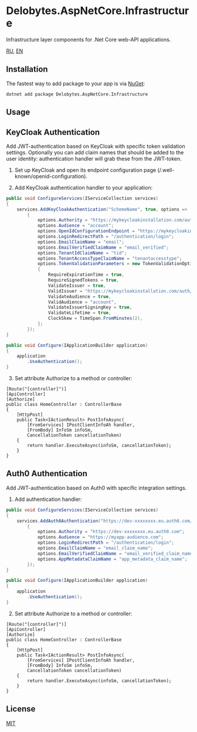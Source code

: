 # Delobytes.AspNetCore.Infrastructure
Infrastructure layer components for .Net Core web-API applications.

[RU](README.md), [EN](README.en.md)

## Installation

The fastest way to add package to your app is via [NuGet](https://www.nuget.org/packages/Delobytes.AspNetCore.Infrastructure):

    dotnet add package Delobytes.AspNetCore.Infrastructure

## Usage

## KeyCloak Authentication
Add JWT-authentication based on KeyCloak with specific token validation settings. Optionally you can add claim names that should be added to the user identity: authentication handler will grab these from the JWT-token.

1. Set up KeyCloak and open its endpoint configuration page (/.well-known/openid-configuration).

2. Add KeyCloak authentication handler to your application:

```csharp
public void ConfigureServices(IServiceCollection services)
{
    services.AddKeyCloakAuthentication("SchemeName", true, options =>
        {
            options.Authority = "https://mykeycloakinstallation.com/auth/realms/myrealm"; //"issuer" endpoint
            options.Audience = "account";
			options.OpenIdConfigurationEndpoint = "https://mykeycloakinstallation.com/auth/realms/myrealm/.well-known/openid-configuration";
            options.LoginRedirectPath = "/authentication/login";
            options.EmailClaimName = "email";
            options.EmailVerifiedClaimName = "email_verified";
            options.TenantIdClaimName = "tid";
            options.TenantAccessTypeClaimName = "tenantaccesstype";
            options.TokenValidationParameters = new TokenValidationOptions
            {
                RequireExpirationTime = true,
                RequireSignedTokens = true,
                ValidateIssuer = true,
                ValidIssuer = "https://mykeycloakinstallation.com/auth/realms/myrealm",
                ValidateAudience = true,
                ValidAudience = "account",
                ValidateIssuerSigningKey = true,
                ValidateLifetime = true,
                ClockSkew = TimeSpan.FromMinutes(2),
            };
        });
}

public void Configure(IApplicationBuilder application)
{
    application
        .UseAuthentication();     
}
```

3. Set attribute Authorize to a method or controller:

```
[Route("[controller]")]
[ApiController]
[Authorize]
public class HomeController : ControllerBase
{
    [HttpPost]
    public Task<IActionResult> PostInfoAsync(
        [FromServices] IPostClientInfoAh handler,
        [FromBody] InfoSm infoSm,
        CancellationToken cancellationToken)
    {
        return handler.ExecuteAsync(infoSm, cancellationToken);
    }
}
```

## Auth0 Authentication
Add JWT-authentication based on Auth0 with specific integration settings.

1. Add authentication handler:  

```csharp
public void ConfigureServices(IServiceCollection services)
{
    services.AddAuth0Authentication("https://dev-xxxxxxxx.eu.auth0.com/oauth/", "SchemeName", options =>
        {
            options.Authority = "https://dev-xxxxxxxx.eu.auth0.com";
            options.Audience = "https://myapp-audience.com";
            options.LoginRedirectPath = "/authentication/login";
            options.EmailClaimName = "email_claim_name";
            options.EmailVerifiedClaimName = "email_verified_claim_name";
            options.AppMetadataClaimName = "app_metadata_claim_name";
        });
}

public void Configure(IApplicationBuilder application)
{
    application
        .UseAuthentication();     
}
```

2. Set attribute Authorize to a method or controller:

```
[Route("[controller]")]
[ApiController]
[Authorize]
public class HomeController : ControllerBase
{
    [HttpPost]
    public Task<IActionResult> PostInfoAsync(
        [FromServices] IPostClientInfoAh handler,
        [FromBody] InfoSm infoSm,
        CancellationToken cancellationToken)
    {
        return handler.ExecuteAsync(infoSm, cancellationToken);
    }
}
```

## License
[MIT](https://github.com/a-postx/Delobytes.AspNetCore.Infrastructure/blob/master/LICENSE)